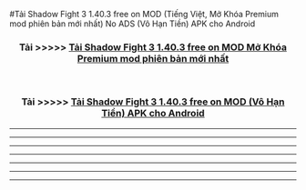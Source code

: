 #Tải Shadow Fight 3 1.40.3 free on    MOD (Tiếng Việt, Mở Khóa Premium mod phiên bản mới nhất) No ADS (Vô Hạn Tiền) APK cho Android



<div align="center">
<h3>Tải >>>>> <a href="https://roarman.web.app/?vt=Shadow Fight 3 1.40.3 free on   ">Tải Shadow Fight 3 1.40.3 free on    MOD Mở Khóa Premium mod phiên bản mới nhất</a></h3><br>

<h3>Tải >>>>> <a href="https://roarman.web.app/?vt=Shadow Fight 3 1.40.3 free on   ">Tải Shadow Fight 3 1.40.3 free on    MOD (Vô Hạn Tiền) APK cho Android</a></h3>
</div>


----------------------------------------------------------

----------------------------------------------------------

----------------------------------------------------------

----------------------------------------------------------

----------------------------------------------------------

----------------------------------------------------------

----------------------------------------------------------

